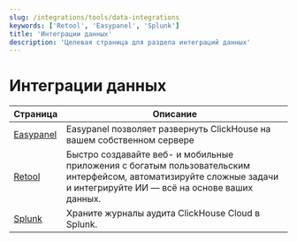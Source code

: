 ```yaml
---
slug: /integrations/tools/data-integrations
keywords: ['Retool', 'Easypanel', 'Splunk']
title: 'Интеграции данных'
description: 'Целевая страница для раздела интеграций данных'
---
```



# Интеграции данных

| Страница   | Описание                                                                                                                       |
|------------|-------------------------------------------------------------------------------------------------------------------------------|
| [Easypanel](/integrations/easypanel) | Easypanel позволяет развернуть ClickHouse на вашем собственном сервере                                                              |
| [Retool](/integrations/retool)    | Быстро создавайте веб- и мобильные приложения с богатым пользовательским интерфейсом, автоматизируйте сложные задачи и интегрируйте ИИ — всё на основе ваших данных. |
| [Splunk](/integrations/audit-splunk)     | Храните журналы аудита ClickHouse Cloud в Splunk.                                                                                  |
